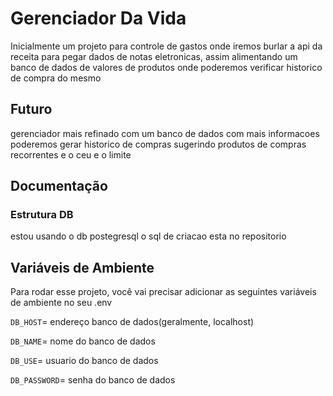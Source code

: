 # Gerenciador Da Vida

Inicialmente um projeto para controle de gastos onde iremos burlar a api da receita para pegar dados de notas eletronicas, assim alimentando um banco de dados de valores de produtos onde poderemos verificar historico de compra do mesmo




## Futuro

gerenciador mais refinado com um banco de dados com mais informacoes poderemos gerar historico de compras sugerindo produtos de compras recorrentes e o ceu e o limite






## Documentação

### Estrutura DB

estou usando o db postegresql o sql de criacao esta no repositorio





## Variáveis de Ambiente

Para rodar esse projeto, você vai precisar adicionar as seguintes variáveis de ambiente no seu .env

`DB_HOST`= endereço banco de dados(geralmente, localhost)

`DB_NAME`= nome do banco de dados

`DB_USE`= usuario do banco de dados


`DB_PASSWORD`= senha do banco de dados


